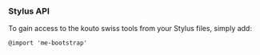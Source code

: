 ### Stylus API

To gain access to the kouto swiss tools from your Stylus files, simply add:

```stylus
@import 'me-bootstrap'
```
